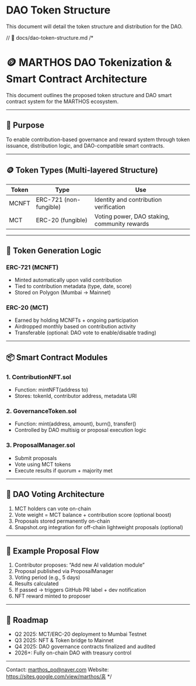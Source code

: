# DAO Token Structure

This document will detail the token structure and distribution for the DAO.  

// 📄 docs/dao-token-structure.md
/*
# 🪙 MARTHOS DAO Tokenization & Smart Contract Architecture

This document outlines the proposed token structure and DAO smart contract system for the MARTHOS ecosystem.

---

## 🎯 Purpose
To enable contribution-based governance and reward system through token issuance, distribution logic, and DAO-compatible smart contracts.

---

## 🪙 Token Types (Multi-layered Structure)

| Token | Type | Use |
|--------|------|-----|
| MCNFT | ERC-721 (non-fungible) | Identity and contribution verification |
| MCT | ERC-20 (fungible) | Voting power, DAO staking, community rewards |

---

## 🔄 Token Generation Logic

### ERC-721 (MCNFT)
- Minted automatically upon valid contribution
- Tied to contribution metadata (type, date, score)
- Stored on Polygon (Mumbai → Mainnet)

### ERC-20 (MCT)
- Earned by holding MCNFTs + ongoing participation
- Airdropped monthly based on contribution activity
- Transferable (optional: DAO vote to enable/disable trading)

---

## 📦 Smart Contract Modules

### 1. **ContributionNFT.sol**
- Function: mintNFT(address to)
- Stores: tokenId, contributor address, metadata URI

### 2. **GovernanceToken.sol**
- Function: mint(address, amount), burn(), transfer()
- Controlled by DAO multisig or proposal execution logic

### 3. **ProposalManager.sol**
- Submit proposals
- Vote using MCT tokens
- Execute results if quorum + majority met

---

## 🔐 DAO Voting Architecture

1. MCT holders can vote on-chain
2. Vote weight = MCT balance + contribution score (optional boost)
3. Proposals stored permanently on-chain
4. Snapshot.org integration for off-chain lightweight proposals (optional)

---

## 🚀 Example Proposal Flow

1. Contributor proposes: “Add new AI validation module”
2. Proposal published via ProposalManager
3. Voting period (e.g., 5 days)
4. Results calculated
5. If passed → triggers GitHub PR label + dev notification
6. NFT reward minted to proposer

---

## 🧭 Roadmap

- Q2 2025: MCT/ERC-20 deployment to Mumbai Testnet
- Q3 2025: NFT & Token bridge to Mainnet
- Q4 2025: DAO governance contracts finalized and audited
- 2026+: Fully on-chain DAO with treasury control

---

Contact: marthos_po@naver.com
Website: https://sites.google.com/view/marthos/홈
*/
